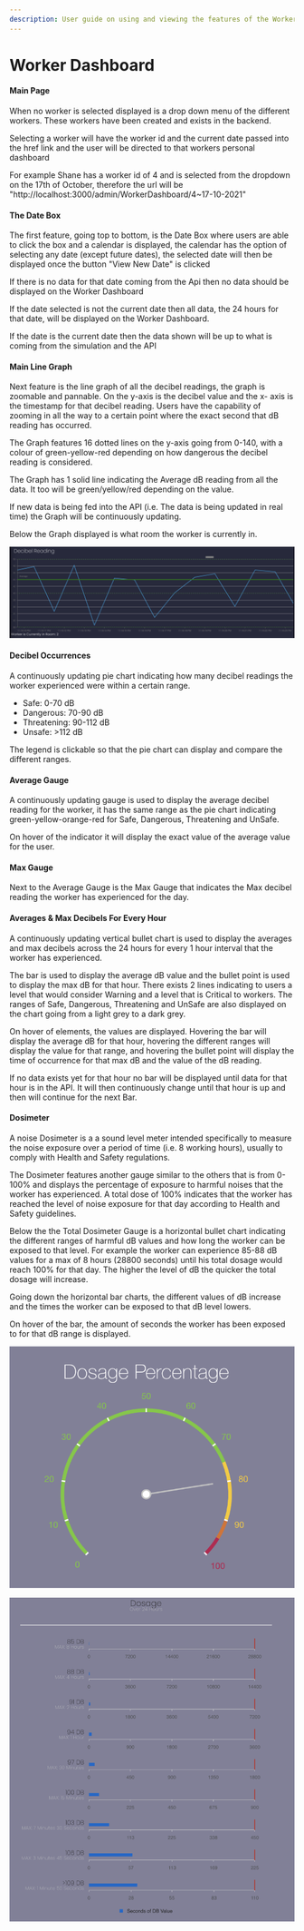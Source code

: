 ```yaml
---
description: User guide on using and viewing the features of the Worker Dashboard.
---
```


# Worker Dashboard

#### Main Page

When no worker is selected displayed is a drop down menu of the different workers. These workers have been created and exists in the backend.

Selecting a worker will have the worker id and the current date passed into the href link and the user will be directed to that workers personal dashboard

For example Shane has a worker id of 4 and is selected from the dropdown on the 17th of October, therefore the url will be "http://localhost:3000/admin/WorkerDashboard/4\~17-10-2021"&#x20;

#### The Date Box&#x20;

&#x20;The first feature, going top to bottom, is the Date Box where users are able to click the box and a calendar is displayed, the calendar has the option of selecting any date (except future dates), the selected date will then be displayed once the button "View New Date" is clicked

If there is no data for that date coming from the Api then no data should be displayed on the Worker Dashboard

If the date selected is not the current date then all data, the 24 hours for that date, will be displayed on the Worker Dashboard.

If the date is the current date then the data shown will be up to what is coming from the simulation and the API

#### Main Line Graph

Next feature is the line graph of all the decibel readings, the graph is zoomable and pannable. On the y-axis is the decibel value and the x- axis is the timestamp for that decibel reading. Users have the capability of zooming in all the way to a certain point where the exact second that dB reading has occurred.

The Graph features 16 dotted lines on the y-axis going from 0-140, with a colour of green-yellow-red depending on how dangerous the decibel reading is considered.

The Graph has 1 solid line indicating the Average dB reading from all the data. It too will be green/yellow/red depending on the value.

If new data is being fed into the API (i.e. The data is being updated in real time) the Graph will be continuously updating.&#x20;

Below the Graph displayed is what room the worker is currently in.

![Image 1: Main Line Chart Zoomed In WIth Current Room Displayed](<../.gitbook/assets/Screen Shot 2021-10-17 at 11.19.02 pm.png>)



#### Decibel Occurrences

A continuously updating pie chart indicating how many decibel readings the worker experienced were within a certain range.

* Safe: 0-70 dB&#x20;
* Dangerous: 70-90 dB
* Threatening: 90-112 dB
* Unsafe: >112 dB

The legend is clickable so that the pie chart can display and compare the different ranges.

#### Average Gauge

A continuously updating gauge is used to display the average decibel reading for the worker, it has the same range as the pie chart indicating green-yellow-orange-red for Safe, Dangerous, Threatening and UnSafe.&#x20;

On hover of the indicator it will display the exact value of the average value for the user.

#### Max Gauge

Next to the Average Gauge is the Max Gauge that indicates the Max decibel reading the worker has experienced for the day.

#### Averages & Max Decibels For Every Hour

A continuously updating vertical bullet chart is used to display the averages and max decibels across the 24 hours for every 1 hour interval that the worker has experienced.

The bar is used to display the average dB value and the bullet point is used to display the max dB for that hour. There exists 2 lines indicating to users a level that would consider Warning and a level that is Critical to workers. The ranges of Safe, Dangerous, Threatening and UnSafe are also displayed on the chart going from a light grey to a dark grey.

On hover of elements, the values are displayed. Hovering the bar will display the average dB for that hour, hovering the different ranges will display the value for that range, and hovering the bullet point will display the time of occurrence for that max dB and the value of the dB reading.&#x20;

If no data exists yet for that hour no bar will be displayed until data for that hour is in the API. It will then continuously change until that hour is up and then will continue for the next Bar.

#### Dosimeter

A noise Dosimeter is a a sound level meter intended specifically to measure the noise exposure over a period of time (i.e. 8 working hours), usually to comply with Health and Safety regulations.

The Dosimeter features another gauge similar to the others that is from 0-100% and displays the percentage of exposure to harmful noises that the worker has experienced. A total dose of 100% indicates that the worker has reached the level of noise exposure for that day according to Health and Safety guidelines.

Below the the Total Dosimeter Gauge is a horizontal bullet chart indicating the different ranges of harmful dB values and how long the worker can be exposed to that level. For example the worker can experience 85-88 dB values for a max of 8 hours (28800 seconds) until his total dosage would reach 100% for that day. The higher the level of dB the quicker the total dosage will increase.&#x20;

Going down the horizontal bar charts, the different values of dB increase and the times the worker can be exposed to that dB level lowers.

On hover of the bar, the amount of seconds the worker has been exposed to for that dB range is displayed.

![Image 2: Total Dosage Meter Around 80%](<../.gitbook/assets/Screen Shot 2021-10-18 at 12.27.29 am.png>)

![Image 3: Dosimeter Chart](<../.gitbook/assets/Screen Shot 2021-10-18 at 12.27.40 am.png>)

